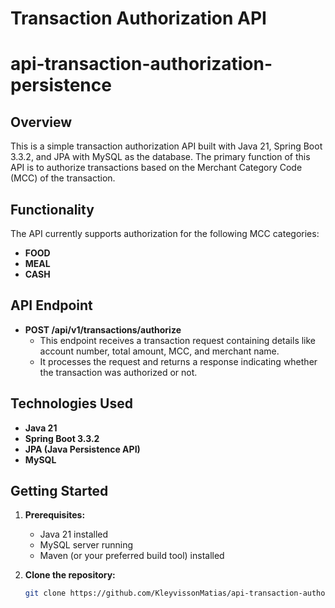 # Transaction Authorization API 

# api-transaction-authorization-persistence

## Overview

This is a simple transaction authorization API built with Java 21, Spring Boot 3.3.2, and JPA with MySQL as the database. The primary function of this API is to authorize transactions based on the Merchant Category Code (MCC) of the transaction.

## Functionality

The API currently supports authorization for the following MCC categories:

* **FOOD**
* **MEAL**
* **CASH**

## API Endpoint

* **POST /api/v1/transactions/authorize**
    * This endpoint receives a transaction request containing details like account number, total amount, MCC, and merchant name.
    * It processes the request and returns a response indicating whether the transaction was authorized or not.

## Technologies Used

* **Java 21**
* **Spring Boot 3.3.2**
* **JPA (Java Persistence API)**
* **MySQL**

## Getting Started

1. **Prerequisites:**
   * Java 21 installed
   * MySQL server running
   * Maven (or your preferred build tool) installed

2. **Clone the repository:**

   ```bash
   git clone https://github.com/KleyvissonMatias/api-transaction-authorizathion-persistence.git
